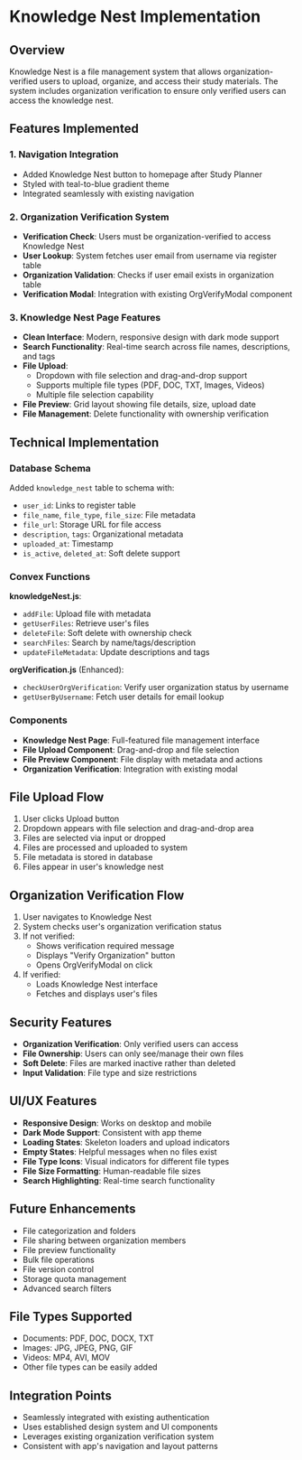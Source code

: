 # Knowledge Nest Implementation

## Overview
Knowledge Nest is a file management system that allows organization-verified users to upload, organize, and access their study materials. The system includes organization verification to ensure only verified users can access the knowledge nest.

## Features Implemented

### 1. Navigation Integration
- Added Knowledge Nest button to homepage after Study Planner
- Styled with teal-to-blue gradient theme
- Integrated seamlessly with existing navigation

### 2. Organization Verification System
- **Verification Check**: Users must be organization-verified to access Knowledge Nest
- **User Lookup**: System fetches user email from username via register table
- **Organization Validation**: Checks if user email exists in organization table
- **Verification Modal**: Integration with existing OrgVerifyModal component

### 3. Knowledge Nest Page Features
- **Clean Interface**: Modern, responsive design with dark mode support
- **Search Functionality**: Real-time search across file names, descriptions, and tags
- **File Upload**: 
  - Dropdown with file selection and drag-and-drop support
  - Supports multiple file types (PDF, DOC, TXT, Images, Videos)
  - Multiple file selection capability
- **File Preview**: Grid layout showing file details, size, upload date
- **File Management**: Delete functionality with ownership verification

## Technical Implementation

### Database Schema
Added `knowledge_nest` table to schema with:
- `user_id`: Links to register table
- `file_name`, `file_type`, `file_size`: File metadata
- `file_url`: Storage URL for file access
- `description`, `tags`: Organizational metadata
- `uploaded_at`: Timestamp
- `is_active`, `deleted_at`: Soft delete support

### Convex Functions
**knowledgeNest.js**:
- `addFile`: Upload file with metadata
- `getUserFiles`: Retrieve user's files
- `deleteFile`: Soft delete with ownership check
- `searchFiles`: Search by name/tags/description
- `updateFileMetadata`: Update descriptions and tags

**orgVerification.js** (Enhanced):
- `checkUserOrgVerification`: Verify user organization status by username
- `getUserByUsername`: Fetch user details for email lookup

### Components
- **Knowledge Nest Page**: Full-featured file management interface
- **File Upload Component**: Drag-and-drop and file selection
- **File Preview Component**: File display with metadata and actions
- **Organization Verification**: Integration with existing modal

## File Upload Flow
1. User clicks Upload button
2. Dropdown appears with file selection and drag-and-drop area
3. Files are selected via input or dropped
4. Files are processed and uploaded to system
5. File metadata is stored in database
6. Files appear in user's knowledge nest

## Organization Verification Flow
1. User navigates to Knowledge Nest
2. System checks user's organization verification status
3. If not verified:
   - Shows verification required message
   - Displays "Verify Organization" button
   - Opens OrgVerifyModal on click
4. If verified:
   - Loads Knowledge Nest interface
   - Fetches and displays user's files

## Security Features
- **Organization Verification**: Only verified users can access
- **File Ownership**: Users can only see/manage their own files
- **Soft Delete**: Files are marked inactive rather than deleted
- **Input Validation**: File type and size restrictions

## UI/UX Features
- **Responsive Design**: Works on desktop and mobile
- **Dark Mode Support**: Consistent with app theme
- **Loading States**: Skeleton loaders and upload indicators
- **Empty States**: Helpful messages when no files exist
- **File Type Icons**: Visual indicators for different file types
- **File Size Formatting**: Human-readable file sizes
- **Search Highlighting**: Real-time search functionality

## Future Enhancements
- File categorization and folders
- File sharing between organization members
- File preview functionality
- Bulk file operations
- File version control
- Storage quota management
- Advanced search filters

## File Types Supported
- Documents: PDF, DOC, DOCX, TXT
- Images: JPG, JPEG, PNG, GIF
- Videos: MP4, AVI, MOV
- Other file types can be easily added

## Integration Points
- Seamlessly integrated with existing authentication
- Uses established design system and UI components
- Leverages existing organization verification system
- Consistent with app's navigation and layout patterns
